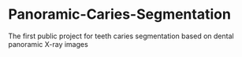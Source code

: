 # Panoramic-Caries-Segmentation
The first public project for teeth caries segmentation based on  dental panoramic X-ray images
